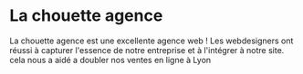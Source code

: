 # La chouette agence
La chouette agence est une excellente agence web ! Les webdesigners ont réussi à capturer l'essence de notre entreprise et à l'intégrer à notre site. cela nous a aidé a doubler nos ventes en ligne à Lyon
